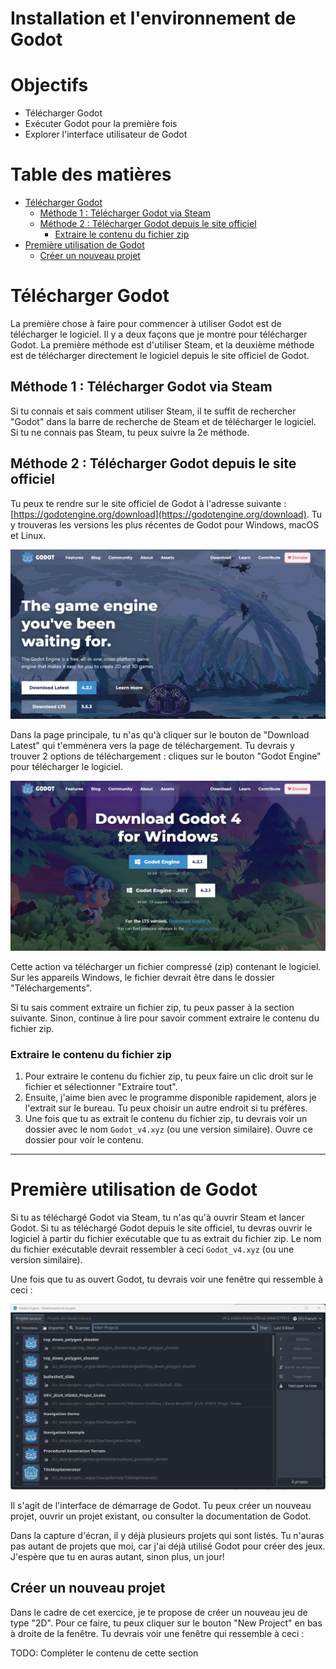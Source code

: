 # Installation et l'environnement de Godot <!-- omit in toc -->

# Objectifs <!-- omit in toc -->
- Télécharger Godot
- Exécuter Godot pour la première fois
- Explorer l'interface utilisateur de Godot

# Table des matières <!-- omit in toc -->
- [Télécharger Godot](#télécharger-godot)
  - [Méthode 1 : Télécharger Godot via Steam](#méthode-1--télécharger-godot-via-steam)
  - [Méthode 2 : Télécharger Godot depuis le site officiel](#méthode-2--télécharger-godot-depuis-le-site-officiel)
    - [Extraire le contenu du fichier zip](#extraire-le-contenu-du-fichier-zip)
- [Première utilisation de Godot](#première-utilisation-de-godot)
  - [Créer un nouveau projet](#créer-un-nouveau-projet)


# Télécharger Godot
La première chose à faire pour commencer à utiliser Godot est de télécharger le logiciel. Il y a deux façons que je montre pour télécharger Godot. La première méthode est d'utiliser Steam, et la deuxième méthode est de télécharger directement le logiciel depuis le site officiel de Godot.

## Méthode 1 : Télécharger Godot via Steam
Si tu connais et sais comment utiliser Steam, il te suffit de rechercher "Godot" dans la barre de recherche de Steam et de télécharger le logiciel. Si tu ne connais pas Steam, tu peux suivre la 2e méthode.


## Méthode 2 : Télécharger Godot depuis le site officiel
Tu peux te rendre sur le site officiel de Godot à l'adresse suivante : [https://godotengine.org/download](https://godotengine.org/download). Tu y trouveras les versions les plus récentes de Godot pour Windows, macOS et Linux.

![alt text](assets/godot_page.png)

Dans la page principale, tu n'as qu'à cliquer sur le bouton de "Download Latest" qui t'emmènera vers la page de téléchargement. Tu devrais y trouver 2 options de téléchargement : cliques sur le bouton "Godot Engine" pour télécharger le logiciel.

![alt text](assets/godot_download.png)

Cette action va télécharger un fichier compressé (zip) contenant le logiciel. Sur les appareils Windows, le fichier devrait être dans le dossier "Téléchargements".

Si tu sais comment extraire un fichier zip, tu peux passer à la section suivante. Sinon, continue à lire pour savoir comment extraire le contenu du fichier zip.

### Extraire le contenu du fichier zip
1. Pour extraire le contenu du fichier zip, tu peux faire un clic droit sur le fichier et sélectionner "Extraire tout".
2. Ensuite, j'aime bien avec le programme disponible rapidement, alors je l'extrait sur le bureau. Tu peux choisir un autre endroit si tu préfères.
3. Une fois que tu as extrait le contenu du fichier zip, tu devrais voir un dossier avec le nom `Godot_v4.xyz` (ou une version similaire). Ouvre ce dossier pour voir le contenu.

---

# Première utilisation de Godot
Si tu as téléchargé Godot via Steam, tu n'as qu'à ouvrir Steam et lancer Godot. Si tu as téléchargé Godot depuis le site officiel, tu devras ouvrir le logiciel à partir du fichier exécutable que tu as extrait du fichier zip. Le nom du fichier exécutable devrait ressembler à ceci `Godot_v4.xyz` (ou une version similaire).

Une fois que tu as ouvert Godot, tu devrais voir une fenêtre qui ressemble à ceci :

![alt text](assets/godot_premiere_ouverture.png)

Il s'agit de l'interface de démarrage de Godot. Tu peux créer un nouveau projet, ouvrir un projet existant, ou consulter la documentation de Godot.

Dans la capture d'écran, il y déjà plusieurs projets qui sont listés. Tu n'auras pas autant de projets que moi, car j'ai déjà utilisé Godot pour créer des jeux. J'espère que tu en auras autant, sinon plus, un jour!

## Créer un nouveau projet
Dans le cadre de cet exercice, je te propose de créer un nouveau jeu de type "2D". Pour ce faire, tu peux cliquer sur le bouton "New Project" en bas à droite de la fenêtre. Tu devrais voir une fenêtre qui ressemble à ceci :


TODO: Compléter le contenu de cette section